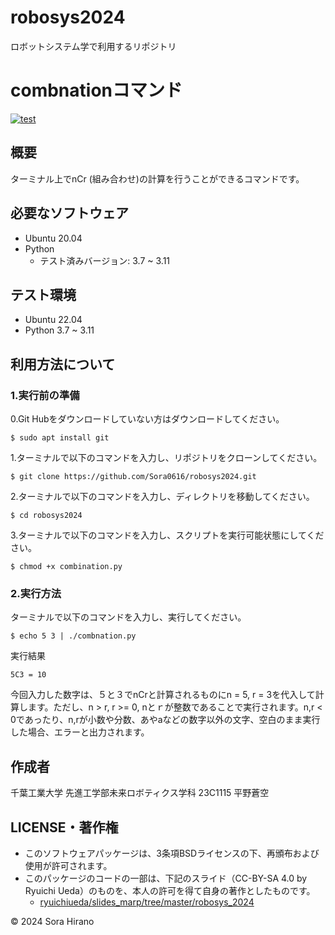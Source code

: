 # robosys2024
ロボットシステム学で利用するリポジトリ

# combnationコマンド 
[![test](https://github.com/Sora0616/robosys2024/actions/workflows/test.combination.yml/badge.svg)](https://github.com/Sora0616/robosys2024/actions/workflows/test.combination.yml)


## 概要
ターミナル上でnCr (組み合わせ)の計算を行うことができるコマンドです。

## 必要なソフトウェア
- Ubuntu 20.04
- Python
   - テスト済みバージョン: 3.7 ~ 3.11

## テスト環境
- Ubuntu 22.04
- Python 3.7 ~ 3.11

## 利用方法について
### 1.実行前の準備
0.Git Hubをダウンロードしていない方はダウンロードしてください。
```
$ sudo apt install git
```

1.ターミナルで以下のコマンドを入力し、リポジトリをクローンしてください。
```
$ git clone https://github.com/Sora0616/robosys2024.git
```

2.ターミナルで以下のコマンドを入力し、ディレクトリを移動してください。
```
$ cd robosys2024
```

3.ターミナルで以下のコマンドを入力し、スクリプトを実行可能状態にしてください。
```
$ chmod +x combination.py
```

### 2.実行方法
ターミナルで以下のコマンドを入力し、実行してください。
```
$ echo 5 3 | ./combnation.py
```
実行結果
```
5C3 = 10
```
今回入力した数字は、５と３でnCrと計算されるものにn = 5, r = 3を代入して計算します。ただし、n > r, r >= 0, nとｒが整数であることで実行されます。n,r < 0であったり、n,rが小数や分数、あやaなどの数字以外の文字、空白のまま実行した場合、エラーと出力されます。

## 作成者
千葉工業大学 先進工学部未来ロボティクス学科 23C1115 平野蒼空

## LICENSE・著作権
- このソフトウェアパッケージは、3条項BSDライセンスの下、再頒布および使用が許可されます。
-  このパッケージのコードの一部は、下記のスライド（CC-BY-SA 4.0 by Ryuichi Ueda）のものを、本人の許可を得て自身の著作としたものです。
     - [ryuichiueda/slides_marp/tree/master/robosys_2024](https://github.com/ryuichiueda/slides_marp/tree/master/robosys2024)

© 2024 Sora Hirano
